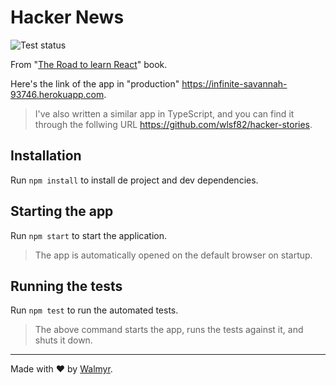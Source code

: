 # Hacker News

![Test status](https://github.com/wlsf82/hackernews/actions/workflows/ci.yml/badge.svg)

From "[The Road to learn React](https://leanpub.com/the-road-to-learn-react)" book.

Here's the link of the app in "production" https://infinite-savannah-93746.herokuapp.com.

> I've also written a similar app in TypeScript, and you can find it through the follwing URL https://github.com/wlsf82/hacker-stories.

## Installation

Run `npm install` to install de project and dev dependencies.

## Starting the app

Run `npm start` to start the application.

> The app is automatically opened on the default browser on startup.

## Running the tests

Run `npm test` to run the automated tests.

> The above command starts the app, runs the tests against it, and shuts it down.

___

Made with ❤️ by [Walmyr](https://walmyr.dev).
